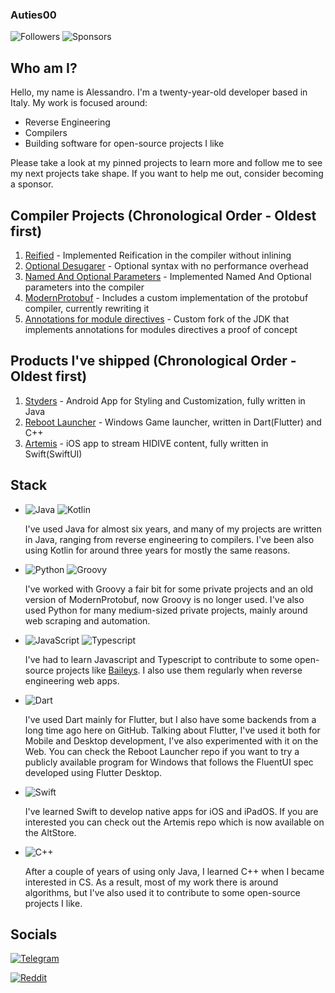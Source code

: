 ### Auties00

![Followers](https://img.shields.io/github/followers/Auties00?style=for-the-badge)
![Sponsors](https://img.shields.io/github/sponsors/Auties00?style=for-the-badge)

## Who am I?

Hello, my name is Alessandro. I'm a twenty-year-old developer based in Italy.
My work is focused around:
- Reverse Engineering
- Compilers
- Building software for open-source projects I like

Please take a look at my pinned projects to learn more and follow me to see my next projects take shape.
If you want to help me out, consider becoming a sponsor.

## Compiler Projects (Chronological Order - Oldest first)

1. [Reified](https://www.reddit.com/r/java/comments/qechdf/reified_enhanced_type_parameters_in_java_11_and/) - Implemented Reification in the compiler without inlining
2. [Optional Desugarer](https://www.reddit.com/r/java/comments/qxnv9g/optionaldesugarer_type_safety_with_no_overhead/) - Optional syntax with no performance overhead
3. [Named And Optional Parameters](https://www.reddit.com/r/java/comments/siv00z/named_and_optional_parameters_in_java/) - Implemented Named And Optional parameters into the compiler
4. [ModernProtobuf](https://github.com/Auties00/ModernProtobuf) - Includes a custom implementation of the protobuf compiler, currently rewriting it
5. [Annotations for module directives](https://github.com/Auties00/jdk/tree/module_directives_annotations) - Custom fork of the JDK that implements annotations for modules directives a proof of concept
   
## Products I've shipped (Chronological Order - Oldest first)

1. [Styders](https://github.com/Auties00/Styders) - Android App for Styling and Customization, fully written in Java
2. [Reboot Launcher](https://github.com/Auties00/Reboot-Launcher) - Windows Game launcher, written in Dart(Flutter) and C++
3. [Artemis](https://github.com/Auties00/Artemis) - iOS app to stream HIDIVE content, fully written in Swift(SwiftUI)

## Stack

- ![Java](https://img.shields.io/badge/Java-ED8B00?style=for-the-badge&logo=openjdk&logoColor=white) ![Kotlin](https://img.shields.io/badge/Kotlin-7F52FF?style=for-the-badge&logo=Kotlin&logoColor=white)
  
  I've used Java for almost six years, and many of my projects are written in Java, ranging from reverse engineering to compilers.
  I've been also using Kotlin for around three years for mostly the same reasons.
  
- ![Python](https://img.shields.io/badge/python-3670A0?style=for-the-badge&logo=python&logoColor=ffdd54) ![Groovy](https://img.shields.io/badge/Groovy-5E97B6?style=for-the-badge&logo=Apache%20Groovy&logoColor=white)
  
  I've worked with Groovy a fair bit for some private projects and an old version of ModernProtobuf, now Groovy is no longer used. 
  I've also used Python for many medium-sized private projects, mainly around web scraping and automation.

- ![JavaScript](https://img.shields.io/badge/javascript-%23323330.svg?style=for-the-badge&logo=javascript&logoColor=%23F7DF1E) ![Typescript](https://img.shields.io/badge/TypeScript-007ACC?style=for-the-badge&logo=typescript&logoColor=white)
  
  I've had to learn Javascript and Typescript to contribute to some open-source projects like [Baileys](https://github.com/WhiskeySockets/Baileys).
  I also use them regularly when reverse engineering web apps.

- ![Dart](https://img.shields.io/badge/Dart-0175C2?style=for-the-badge&logo=dart&logoColor=white)

  I've used Dart mainly for Flutter, but I also have some backends from a long time ago here on GitHub.
  Talking about Flutter, I've used it both for Mobile and Desktop development, I've also experimented with it on the Web.
  You can check the Reboot Launcher repo if you want to try a publicly available program for Windows that follows the FluentUI spec developed using Flutter Desktop.

- ![Swift](https://img.shields.io/badge/Swift-FA7343?style=for-the-badge&logo=swift&logoColor=white)

  I've learned Swift to develop native apps for iOS and iPadOS. 
  If you are interested you can check out the Artemis repo which is now available on the AltStore.

- ![C++](https://img.shields.io/badge/C%2B%2B-00599C?style=for-the-badge&logo=c%2B%2B&logoColor=white)
  
  After a couple of years of using only Java, I learned C++ when I became interested in CS.
  As a result, most of my work there is around algorithms, but I've also used it to contribute to some open-source projects I like.
  

## Socials
[![Telegram](https://img.shields.io/badge/Telegram-000?style=for-the-badge&logo=telegram&logoColor=2CA5E0)](https://t.me/Auties00)

[![Reddit](https://img.shields.io/badge/Reddit-000?style=for-the-badge&logo=reddit&logoColor=FF4500)](https://www.reddit.com/user/Alex0589)

 
